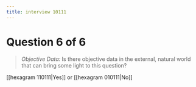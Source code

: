 ```yaml
---
title: interview 10111
---
```

# Question 6 of 6
> *Objective Data:* Is there objective data in the external, natural world that can bring some light to this question?

[[hexagram 110111|Yes]] or [[hexagram 010111|No]] 